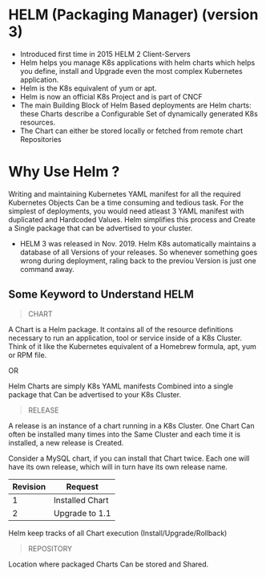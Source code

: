 # HELM  (Packaging Manager) (version 3)
- Introduced first time in 2015 HELM 2 Client-Servers
- Helm helps you manage K8s applications with helm charts which helps you define, install and Upgrade even the most complex Kubernetes application.
- Helm is the K8s equivalent of yum or apt.
- Helm is now an official K8s Project and is part of CNCF
- The main Building Block of Helm Based deployments are Helm charts: these Charts describe a Configurable Set of dynamically generated K8s resources.
- The Chart can either be stored locally or fetched from remote chart Repositories  


# Why Use Helm ? 
Writing and maintaining Kubernetes YAML manifest for all the required Kubernetes Objects Can be a time consuming and tedious task. For the simplest of deployments, you would need atleast 3 YAML manifest with duplicated and Hardcoded Values. Helm simplifies this process and Create a Single package that can be advertised to your cluster. 

- HELM 3 was released in Nov. 2019. Helm K8s automatically maintains a database of all Versions of your releases. So whenever something goes wrong during deployment, raling back to the previou Version is just one command away.

## Some Keyword to Understand HELM 

> CHART
 
A Chart is a Helm package. It contains all of the resource definitions necessary to run an application, tool or service inside of a K8s Cluster. Think of it like the Kubernetes equivalent of a Homebrew formula, apt, yum or RPM file. 

OR 

Helm Charts are simply K8s YAML manifests Combined into a single package that Can be advertised to your K8s Cluster.


> RELEASE 

A release is an instance of a chart running in a K8s Cluster. One Chart Can often be installed many times into the Same Cluster and each time it is installed, a new release is Created. 

Consider a MySQL chart, if you can install that Chart twice. Each one will have its own release, which will in turn have its own release name.


|Revision |	Request         |
| ------- | ----------------|
| 1	      | Installed Chart |
| 2	      | Upgrade to 1.1  |

Helm keep tracks of all Chart execution (Install/Upgrade/Rollback)	


> REPOSITORY 

Location where packaged Charts Can be stored and Shared.
